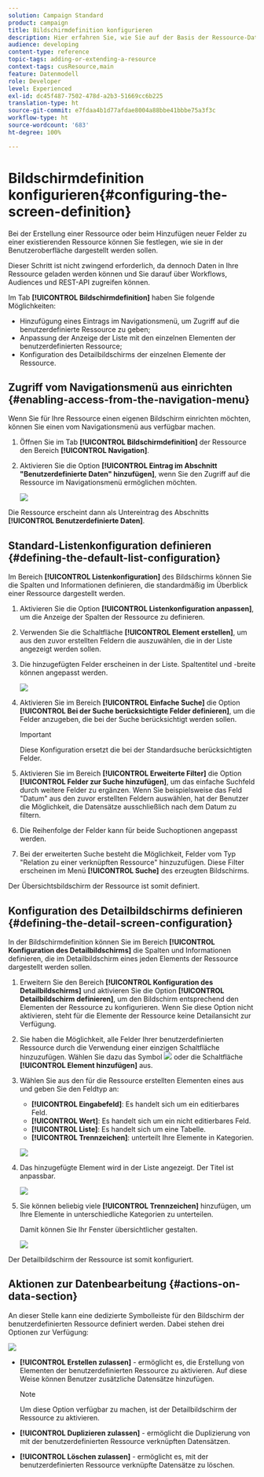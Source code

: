 ```yaml
---
solution: Campaign Standard
product: campaign
title: Bildschirmdefinition konfigurieren
description: Hier erfahren Sie, wie Sie auf der Basis der Ressource-Datenstruktur neue Adobe-Campaign-Bildschirme definieren.
audience: developing
content-type: reference
topic-tags: adding-or-extending-a-resource
context-tags: cusResource,main
feature: Datenmodell
role: Developer
level: Experienced
exl-id: dc45f487-7502-478d-a2b3-51669cc6b225
translation-type: ht
source-git-commit: e7fdaa4b1d77afdae8004a88bbe41bbbe75a3f3c
workflow-type: ht
source-wordcount: '683'
ht-degree: 100%

---
```


# Bildschirmdefinition konfigurieren{#configuring-the-screen-definition}

Bei der Erstellung einer Ressource oder beim Hinzufügen neuer Felder zu einer existierenden Ressource können Sie festlegen, wie sie in der Benutzeroberfläche dargestellt werden sollen.

Dieser Schritt ist nicht zwingend erforderlich, da dennoch Daten in Ihre Ressource geladen werden können und Sie darauf über Workflows, Audiences und REST-API zugreifen können.

Im Tab **[!UICONTROL Bildschirmdefinition]** haben Sie folgende Möglichkeiten:

* Hinzufügung eines Eintrags im Navigationsmenü, um Zugriff auf die benutzerdefinierte Ressource zu geben;
* Anpassung der Anzeige der Liste mit den einzelnen Elementen der benutzerdefinierten Ressource;
* Konfiguration des Detailbildschirms der einzelnen Elemente der Ressource.

## Zugriff vom Navigationsmenü aus einrichten      {#enabling-access-from-the-navigation-menu}

Wenn Sie für Ihre Ressource einen eigenen Bildschirm einrichten möchten, können Sie einen vom Navigationsmenü aus verfügbar machen.

1. Öffnen Sie im Tab **[!UICONTROL Bildschirmdefinition]** der Ressource den Bereich **[!UICONTROL Navigation]**.
1. Aktivieren Sie die Option **[!UICONTROL Eintrag im Abschnitt &quot;Benutzerdefinierte Daten&quot; hinzufügen]**, wenn Sie den Zugriff auf die Ressource im Navigationsmenü ermöglichen möchten.

   ![](assets/schema_extension_19.png)

Die Ressource erscheint dann als Untereintrag des Abschnitts **[!UICONTROL Benutzerdefinierte Daten]**.

## Standard-Listenkonfiguration definieren {#defining-the-default-list-configuration}

Im Bereich **[!UICONTROL Listenkonfiguration]** des Bildschirms können Sie die Spalten und Informationen definieren, die standardmäßig im Überblick einer Ressource dargestellt werden.

1. Aktivieren Sie die Option **[!UICONTROL Listenkonfiguration anpassen]**, um die Anzeige der Spalten der Ressource zu definieren.
1. Verwenden Sie die Schaltfläche **[!UICONTROL Element erstellen]**, um aus den zuvor erstellten Feldern die auszuwählen, die in der Liste angezeigt werden sollen.
1. Die hinzugefügten Felder erscheinen in der Liste. Spaltentitel und -breite können angepasst werden.

   ![](assets/schema_extension_20.png)

1. Aktivieren Sie im Bereich **[!UICONTROL Einfache Suche]** die Option **[!UICONTROL Bei der Suche berücksichtigte Felder definieren]**, um die Felder anzugeben, die bei der Suche berücksichtigt werden sollen.

   >[!IMPORTANT]
   >
   >Diese Konfiguration ersetzt die bei der Standardsuche berücksichtigten Felder.

1. Aktivieren Sie im Bereich **[!UICONTROL Erweiterte Filter]** die Option **[!UICONTROL Felder zur Suche hinzufügen]**, um das einfache Suchfeld durch weitere Felder zu ergänzen. Wenn Sie beispielsweise das Feld &quot;Datum&quot; aus den zuvor erstellten Feldern auswählen, hat der Benutzer die Möglichkeit, die Datensätze ausschließlich nach dem Datum zu filtern.
1. Die Reihenfolge der Felder kann für beide Suchoptionen angepasst werden.
1. Bei der erweiterten Suche besteht die Möglichkeit, Felder vom Typ &quot;Relation zu einer verknüpften Ressource&quot; hinzuzufügen. Diese Filter erscheinen im Menü **[!UICONTROL Suche]** des erzeugten Bildschirms.

Der Übersichtsbildschirm der Ressource ist somit definiert.

## Konfiguration des Detailbildschirms definieren      {#defining-the-detail-screen-configuration}

In der Bildschirmdefinition können Sie im Bereich **[!UICONTROL Konfiguration des Detailbildschirms]** die Spalten und Informationen definieren, die im Detailbildschirm eines jeden Elements der Ressource dargestellt werden sollen.

1. Erweitern Sie den Bereich **[!UICONTROL Konfiguration des Detailbildschirms]** und aktivieren Sie die Option **[!UICONTROL Detailbildschirm definieren]**, um den Bildschirm entsprechend den Elementen der Ressource zu konfigurieren. Wenn Sie diese Option nicht aktivieren, steht für die Elemente der Ressource keine Detailansicht zur Verfügung.
1. Sie haben die Möglichkeit, alle Felder Ihrer benutzerdefinierten Ressource durch die Verwendung einer einzigen Schaltfläche hinzuzufügen. Wählen Sie dazu das Symbol ![](assets/addallfieldsicon.png) oder die Schaltfläche **[!UICONTROL Element hinzufügen]** aus.
1. Wählen Sie aus den für die Ressource erstellten Elementen eines aus und geben Sie den Feldtyp an:

   * **[!UICONTROL Eingabefeld]**: Es handelt sich um ein editierbares Feld.
   * **[!UICONTROL Wert]**: Es handelt sich um ein nicht editierbares Feld.
   * **[!UICONTROL Liste]**: Es handelt sich um eine Tabelle.
   * **[!UICONTROL Trennzeichen]**: unterteilt Ihre Elemente in Kategorien.

   ![](assets/schema_extension_23.png)

1. Das hinzugefügte Element wird in der Liste angezeigt. Der Titel ist anpassbar.

   ![](assets/schema_extension_22.png)

1. Sie können beliebig viele **[!UICONTROL Trennzeichen]** hinzufügen, um Ihre Elemente in unterschiedliche Kategorien zu unterteilen.

   Damit können Sie Ihr Fenster übersichtlicher gestalten.

   ![](assets/schema_extension_25.png)

Der Detailbildschirm der Ressource ist somit konfiguriert.

## Aktionen zur Datenbearbeitung      {#actions-on-data-section}

An dieser Stelle kann eine dedizierte Symbolleiste für den Bildschirm der benutzerdefinierten Ressource definiert werden. Dabei stehen drei Optionen zur Verfügung:

![](assets/schema_extension_actions.png)

* **[!UICONTROL Erstellen zulassen]** - ermöglicht es, die Erstellung von Elementen der benutzerdefinierten Ressource zu aktivieren. Auf diese Weise können Benutzer zusätzliche Datensätze hinzufügen.

   >[!NOTE]
   >
   >Um diese Option verfügbar zu machen, ist der Detailbildschirm der Ressource zu aktivieren.

* **[!UICONTROL Duplizieren zulassen]** - ermöglicht die Duplizierung von mit der benutzerdefinierten Ressource verknüpften Datensätzen.
* **[!UICONTROL Löschen zulassen]** - ermöglicht es, mit der benutzerdefinierten Ressource verknüpfte Datensätze zu löschen.
